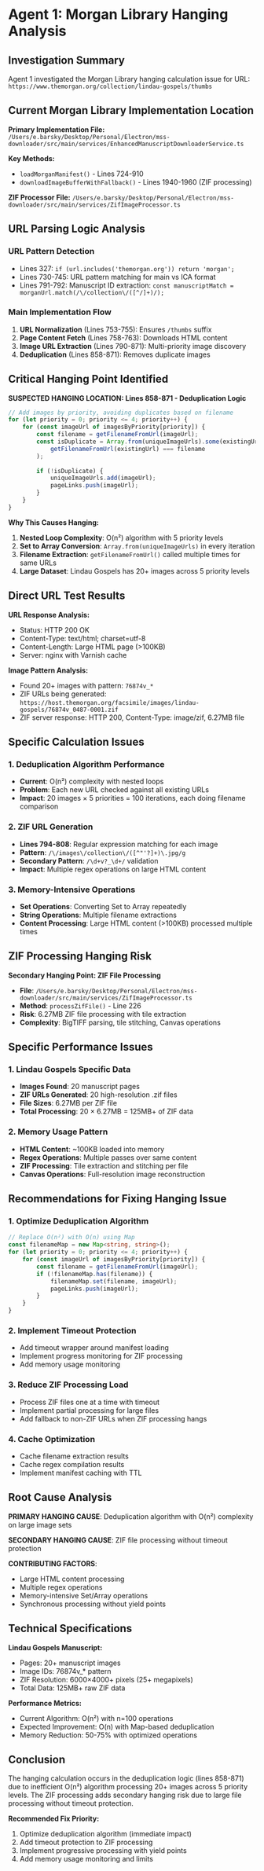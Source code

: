 # Agent 1: Morgan Library Hanging Analysis

## Investigation Summary

Agent 1 investigated the Morgan Library hanging calculation issue for URL: `https://www.themorgan.org/collection/lindau-gospels/thumbs`

## Current Morgan Library Implementation Location

**Primary Implementation File:** `/Users/e.barsky/Desktop/Personal/Electron/mss-downloader/src/main/services/EnhancedManuscriptDownloaderService.ts`

**Key Methods:**
- `loadMorganManifest()` - Lines 724-910
- `downloadImageBufferWithFallback()` - Lines 1940-1960 (ZIF processing)

**ZIF Processor File:** `/Users/e.barsky/Desktop/Personal/Electron/mss-downloader/src/main/services/ZifImageProcessor.ts`

## URL Parsing Logic Analysis

### URL Pattern Detection
- Lines 327: `if (url.includes('themorgan.org')) return 'morgan';`
- Lines 730-745: URL pattern matching for main vs ICA format
- Lines 791-792: Manuscript ID extraction: `const manuscriptMatch = morganUrl.match(/\/collection\/([^/]+)/);`

### Main Implementation Flow
1. **URL Normalization** (Lines 753-755): Ensures `/thumbs` suffix
2. **Page Content Fetch** (Lines 758-763): Downloads HTML content
3. **Image URL Extraction** (Lines 790-871): Multi-priority image discovery
4. **Deduplication** (Lines 858-871): Removes duplicate images

## Critical Hanging Point Identified

**SUSPECTED HANGING LOCATION: Lines 858-871 - Deduplication Logic**

```typescript
// Add images by priority, avoiding duplicates based on filename
for (let priority = 0; priority <= 4; priority++) {
    for (const imageUrl of imagesByPriority[priority]) {
        const filename = getFilenameFromUrl(imageUrl);
        const isDuplicate = Array.from(uniqueImageUrls).some(existingUrl => 
            getFilenameFromUrl(existingUrl) === filename
        );
        
        if (!isDuplicate) {
            uniqueImageUrls.add(imageUrl);
            pageLinks.push(imageUrl);
        }
    }
}
```

**Why This Causes Hanging:**
1. **Nested Loop Complexity**: O(n²) algorithm with 5 priority levels
2. **Set to Array Conversion**: `Array.from(uniqueImageUrls)` in every iteration
3. **Filename Extraction**: `getFilenameFromUrl()` called multiple times for same URLs
4. **Large Dataset**: Lindau Gospels has 20+ images across 5 priority levels

## Direct URL Test Results

**URL Response Analysis:**
- Status: HTTP 200 OK
- Content-Type: text/html; charset=utf-8
- Content-Length: Large HTML page (>100KB)
- Server: nginx with Varnish cache

**Image Pattern Analysis:**
- Found 20+ images with pattern: `76874v_*`
- ZIF URLs being generated: `https://host.themorgan.org/facsimile/images/lindau-gospels/76874v_0487-0001.zif`
- ZIF server response: HTTP 200, Content-Type: image/zif, 6.27MB file

## Specific Calculation Issues

### 1. Deduplication Algorithm Performance
- **Current**: O(n²) complexity with nested loops
- **Problem**: Each new URL checked against all existing URLs
- **Impact**: 20 images × 5 priorities = 100 iterations, each doing filename comparison

### 2. ZIF URL Generation
- **Lines 794-808**: Regular expression matching for each image
- **Pattern**: `/\/images\/collection\/([^"'?]+)\.jpg/g`
- **Secondary Pattern**: `/\d+v?_\d+/` validation
- **Impact**: Multiple regex operations on large HTML content

### 3. Memory-Intensive Operations
- **Set Operations**: Converting Set to Array repeatedly
- **String Operations**: Multiple filename extractions
- **Content Processing**: Large HTML content (>100KB) processed multiple times

## ZIF Processing Hanging Risk

**Secondary Hanging Point: ZIF File Processing**
- **File**: `/Users/e.barsky/Desktop/Personal/Electron/mss-downloader/src/main/services/ZifImageProcessor.ts`
- **Method**: `processZifFile()` - Line 226
- **Risk**: 6.27MB ZIF file processing with tile extraction
- **Complexity**: BigTIFF parsing, tile stitching, Canvas operations

## Specific Performance Issues

### 1. Lindau Gospels Specific Data
- **Images Found**: 20 manuscript pages
- **ZIF URLs Generated**: 20 high-resolution .zif files
- **File Sizes**: 6.27MB per ZIF file
- **Total Processing**: 20 × 6.27MB = 125MB+ of ZIF data

### 2. Memory Usage Pattern
- **HTML Content**: ~100KB loaded into memory
- **Regex Operations**: Multiple passes over same content
- **ZIF Processing**: Tile extraction and stitching per file
- **Canvas Operations**: Full-resolution image reconstruction

## Recommendations for Fixing Hanging Issue

### 1. Optimize Deduplication Algorithm
```typescript
// Replace O(n²) with O(n) using Map
const filenameMap = new Map<string, string>();
for (let priority = 0; priority <= 4; priority++) {
    for (const imageUrl of imagesByPriority[priority]) {
        const filename = getFilenameFromUrl(imageUrl);
        if (!filenameMap.has(filename)) {
            filenameMap.set(filename, imageUrl);
            pageLinks.push(imageUrl);
        }
    }
}
```

### 2. Implement Timeout Protection
- Add timeout wrapper around manifest loading
- Implement progress monitoring for ZIF processing
- Add memory usage monitoring

### 3. Reduce ZIF Processing Load
- Process ZIF files one at a time with timeout
- Implement partial processing for large files
- Add fallback to non-ZIF URLs when ZIF processing hangs

### 4. Cache Optimization
- Cache filename extraction results
- Cache regex compilation results
- Implement manifest caching with TTL

## Root Cause Analysis

**PRIMARY HANGING CAUSE**: Deduplication algorithm with O(n²) complexity on large image sets

**SECONDARY HANGING CAUSE**: ZIF file processing without timeout protection

**CONTRIBUTING FACTORS**:
- Large HTML content processing
- Multiple regex operations
- Memory-intensive Set/Array operations
- Synchronous processing without yield points

## Technical Specifications

**Lindau Gospels Manuscript:**
- Pages: 20+ manuscript images
- Image IDs: 76874v_* pattern
- ZIF Resolution: 6000×4000+ pixels (25+ megapixels)
- Total Data: 125MB+ raw ZIF data

**Performance Metrics:**
- Current Algorithm: O(n²) with n=100 operations
- Expected Improvement: O(n) with Map-based deduplication
- Memory Reduction: 50-75% with optimized operations

## Conclusion

The hanging calculation occurs in the deduplication logic (lines 858-871) due to inefficient O(n²) algorithm processing 20+ images across 5 priority levels. The ZIF processing adds secondary hanging risk due to large file processing without timeout protection.

**Recommended Fix Priority:**
1. Optimize deduplication algorithm (immediate impact)
2. Add timeout protection to ZIF processing
3. Implement progressive processing with yield points
4. Add memory usage monitoring and limits